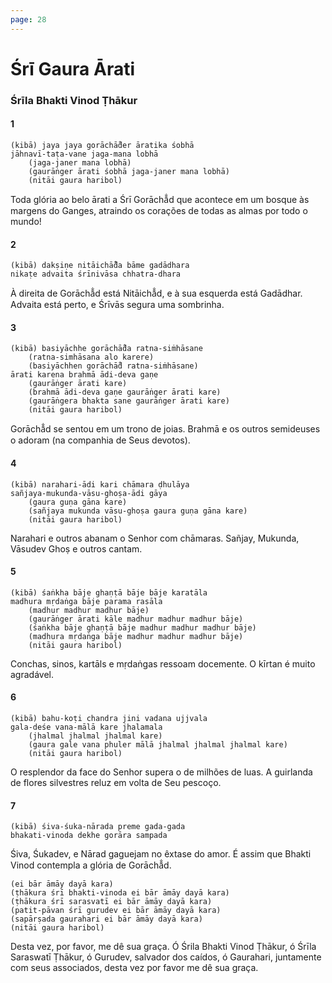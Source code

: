 ```yaml
---
page: 28
---
```


# Śrī Gaura Ārati

### Śrīla Bhakti Vinod Ṭhākur

#### 1

    (kibā) jaya jaya gorāchā̐der āratika śobhā 
    jāhnavī-taṭa-vane jaga-mana lobhā
        (jaga-janer mana lobhā)
        (gaurāṅger ārati śobhā jaga-janer mana lobhā)
        (nitāi gaura haribol)

Toda glória ao belo ārati a Śrī Gorāchā̐d que acontece em um bosque às margens do Ganges, atraindo os corações de todas as almas por todo o mundo!

#### 2

    (kibā) dakṣiṇe nitāichā̐̐da bāme gadādhara
    nikaṭe advaita śrīnivāsa chhatra-dhara

À direita de Gorāchā̐d está Nitāichā̐d, e à sua esquerda está Gadādhar. Advaita está perto, e Śrīvās segura uma sombrinha.

#### 3

    (kibā) basiyāchhe gorāchā̐da ratna-siṁhāsane
        (ratna-simhāsana alo karere)
        (basiyāchhen gorāchā̐d ratna-siṁhāsane)
    ārati karena brahmā ādi-deva gaṇe
        (gaurāṅger ārati kare)
        (brahmā ādi-deva gaṇe gaurāṅger ārati kare)
        (gaurāṅgera bhakta sane gaurāṅger ārati kare)
        (nitāi gaura haribol)

Gorāchā̐d se sentou em um trono de joias. Brahmā e os outros semideuses o adoram (na companhia de Seus devotos).

#### 4

    (kibā) narahari-ādi kari chāmara ḍhulāya
    sañjaya-mukunda-vāsu-ghoṣa-ādi gāya
        (gaura guṇa gāna kare)
        (sañjaya mukunda vāsu-ghoṣa gaura guṇa gāna kare)
        (nitāi gaura haribol)

Narahari e outros abanam o Senhor com chāmaras. Sañjay, Mukunda, Vāsudev Ghoṣ e outros cantam.

#### 5

    (kibā) śaṅkha bāje ghaṇṭā bāje bāje karatāla
    madhura mṛdaṅga bāje parama rasāla
        (madhur madhur madhur bāje)
        (gaurāṅger ārati kāle madhur madhur madhur bāje)
        (śaṅkha bāje ghaṇṭā bāje madhur madhur madhur bāje)
        (madhura mṛdaṅga bāje madhur madhur madhur bāje)
        (nitāi gaura haribol)

Conchas, sinos, kartāls e mṛdaṅgas ressoam docemente. O kīrtan é muito agradável.

#### 6

    (kibā) bahu-koṭi chandra jini vadana ujjvala
    gala-deśe vana-mālā kare jhalamala
        (jhalmal jhalmal jhalmal kare)
        (gaura gale vana phuler mālā jhalmal jhalmal jhalmal kare)
        (nitāi gaura haribol)

O resplendor da face do Senhor supera o de milhões de luas. A guirlanda de flores silvestres reluz em volta de Seu pescoço.

#### 7

    (kibā) śiva-śuka-nārada preme gada-gada
    bhakati-vinoda dekhe gorāra sampada

Śiva, Śukadev, e Nārad gaguejam no êxtase do amor. É assim que Bhakti Vinod contempla a glória de Gorāchā̐d.

    (ei bār āmāy dayā kara)
    (ṭhākura śrī bhakti-vinoda ei bār āmāy dayā kara)
    (ṭhākura śrī sarasvatī ei bār āmāy dayā kara)
    (patit-pāvan śrī gurudev ei bār āmāy dayā kara)
    (sapārṣada gaurahari ei bār āmāy dayā kara)
    (nitāi gaura haribol)

Desta vez, por favor, me dê sua graça. Ó Śrila Bhakti Vinod Ṭhākur, ó Śrīla Saraswatī Ṭhākur, ó Gurudev, salvador dos caídos, ó Gaurahari, juntamente com seus associados, desta vez por favor me dê sua graça.

